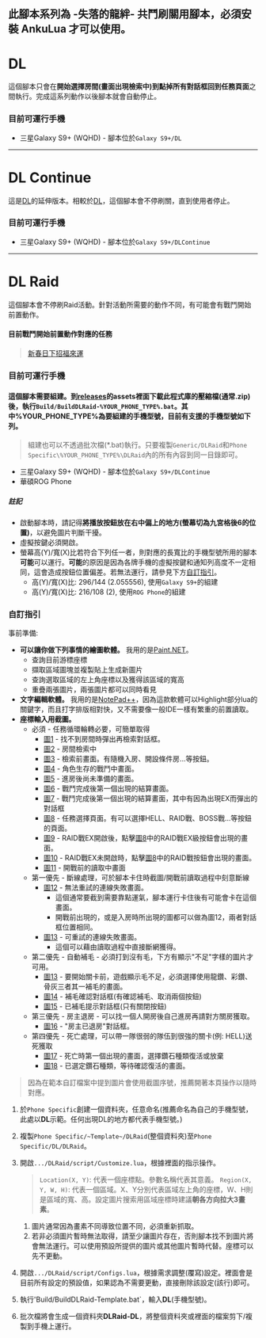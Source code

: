 此腳本系列為 -失落的龍絆- 共鬥刷關用腳本，必須安裝 AnkuLua 才可以使用。
----
# DL
這個腳本只會在**開始選擇房間(畫面出現檢索中)**到**點掉所有對話框回到任務頁面**之間執行。完成這系列動作以後腳本就會自動停止。

### 目前可運行手機
- 三星Galaxy S9+ (WQHD) - 腳本位於`Galaxy S9+/DL`
----
# DL Continue
這是[DL](#DL)的延伸版本。相較於[DL](#DL)，這個腳本會不停刷關，直到使用者停止。

### 目前可運行手機
- 三星Galaxy S9+ (WQHD) - 腳本位於`Galaxy S9+/DLContinue`
----
# DL Raid
這個腳本會不停刷Raid活動。針對活動所需要的動作不同，有可能會有戰鬥開始前置動作。

#### 目前戰鬥開始前置動作對應的任務
> [新春日下招福來運](https://dragalialost.com/cht/news/detail/552)

### 目前可運行手機
#### 這個腳本需要組建。到[releases](/releases)的assets裡面下載此程式庫的壓縮檔(通常.zip)後，執行`Build/BuildDLRaid-%YOUR_PHONE_TYPE%.bat`。其中%YOUR_PHONE_TYPE%為要組建的手機型號，目前有支援的手機型號如下列。
> 組建也可以不透過批次檔(*.bat)執行。只要複製`Generic/DLRaid`和`Phone Specific\%YOUR_PHONE_TYPE%\DLRaid`內的所有內容到同一目錄即可。

- 三星Galaxy S9+ (WQHD) - 腳本位於`Galaxy S9+/DLContinue`
- 華碩ROG Phone

##### 註記
- 啟動腳本時，請記得**將播放按鈕放在右中偏上的地方(螢幕切為九宮格後6的位置)**，以避免圖片判斷干擾。
- 虛擬按鍵必須開啟。
- 螢幕高(Y)/寬(X)比若符合下列任一者，則對應的長寬比的手機型號所用的腳本**可能**可以運行。**可能**的原因是因為各牌手機的虛擬按鍵和通知列高度不一定相同，這會造成按鈕位置偏差。若無法運行，請參見下方[自訂指引](#自訂指引)。
  - 高(Y)/寬(X)比: 296/144 (2.055556), 使用`Galaxy S9+`的組建
  - 高(Y)/寬(X)比: 216/108 (2), 使用`ROG Phone`的組建

### 自訂指引
事前準備:
- **可以讓你做下列事情的繪圖軟體。** 我用的是[Paint.NET](https://www.getpaint.net/)。
    - 查詢目前游標座標
    - 擷取區域圖塊並複製貼上生成新圖片
    - 查詢選取區域的左上角座標以及獲得該區域的寬高
    - 重疊兩張圖片，兩張圖片都可以同時看見
- **文字編輯軟體。** 我用的是[NotePad++](https://notepad-plus-plus.org/)，因為這款軟體可以Highlight部分lua的關鍵字，而且打字排版相對快，又不需要像一般IDE一樣有繁重的前置讀取。
- **座標輸入用截圖。**
    - 必須 - 任務循環輪轉必要，可簡單取得
        - [圖1](https://i.imgur.com/N0ZkK6p.jpg) - 找不到房間時彈出再檢索對話框。
        - [圖2](https://i.imgur.com/FYwANMu.jpg) - 房間檢索中
        - [圖3](https://i.imgur.com/wopdueG.jpg) - 檢索前畫面。有隨機入房、開設條件房...等按鈕。
        - [圖4](https://i.imgur.com/Ign8UrZ.jpg) - 角色生存的戰鬥中畫面。
        - [圖5](https://i.imgur.com/Lf0lIHw.jpg) - 進房後尚未準備的畫面。
        - [圖6](https://i.imgur.com/kFyCGVF.jpg) - 戰鬥完成後第一個出現的結算畫面。
        - [圖7](https://i.imgur.com/3ZQ4Fka.jpg) - 戰鬥完成後第一個出現的結算畫面，其中有因為出現EX而彈出的對話框
        - [圖8](https://i.imgur.com/Moczq9t.jpg) - 任務選擇頁面。有可以選擇HELL、RAID戰、BOSS戰...等按鈕的頁面。
        - [圖9](https://i.imgur.com/uJrSqCA.jpg) - RAID戰EX開啟後，點擊[圖8](https://i.imgur.com/Moczq9t.jpg)中的RAID戰EX級按鈕會出現的畫面。
        - [圖10](https://i.imgur.com/hVbDrJz.jpg) - RAID戰EX未開啟時，點擊[圖8](https://i.imgur.com/Moczq9t.jpg)中的RAID戰按鈕會出現的畫面。
        - [圖11](https://i.imgur.com/0IXVxBh.jpg) - 開戰前的讀取中畫面
    - 第一優先 - 斷線處理，可於腳本卡住時截圖/開戰前讀取過程中刻意斷線
        - [圖12](https://i.imgur.com/ZLhFldZ.jpg) - 無法重試的連線失敗畫面。
            - 這個通常要截到需要靠點運氣，腳本運行卡住後有可能會卡在這個畫面。
            - 開戰前出現的，或是入房時所出現的圖都可以做為圖12，兩者對話框位置相同。
        - [圖13](https://i.imgur.com/jwjxXTv.jpg) - 可重試的連線失敗畫面。
            - 這個可以藉由讀取過程中直接斷網獲得。
    - 第二優先 - 自動補毛 - 必須打到沒有毛，下方有顯示"不足"字樣的圖片才可用。
        - [圖13](https://i.imgur.com/FGYcjcR.jpg) - 要開始關卡前，遊戲顯示毛不足，必須選擇使用龍鑽、彩鑽、骨灰三者其一補毛的畫面。
        - [圖14](https://i.imgur.com/TMQGWMr.jpg) - 補毛確認對話框(有確認補毛、取消兩個按鈕)
        - [圖15](https://i.imgur.com/0aUihct.jpg) - 已補毛提示對話框(只有關閉按鈕)
    - 第三優先 - 房主退房 - 可以找一個人開房後自己進房再請對方關房獲取。
        -  [圖16](https://i.imgur.com/FecDTDd.jpg) - "房主已退房"對話框。
    - 第四優先 - 死亡處理，可以帶一隊很弱的隊伍到很強的關卡(例: HELL)送死獲取
        - [圖17](https://i.imgur.com/3RDUKFx.jpg) - 死亡時第一個出現的畫面，選擇鑽石種類復活或放棄
        - [圖18](https://i.imgur.com/Jn4nRsl.jpg) - 已選定鑽石種類，等待確認復活的畫面。

> 因為在範本自訂檔案中提到圖片會使用截圖序號，推薦開著本頁操作以隨時對應。

1. 於`Phone Specific`創建一個資料夾，任意命名(推薦命名為自己的手機型號，此處以**DL**示範。任何出現DL的地方都代表手機型號。)
2. 複製`Phone Specific/~Template~/DLRaid`(整個資料夾)至`Phone Specific/DL/DLRaid`。
3. 開啟`.../DLRaid/script/Customize.lua`，根據裡面的指示操作。
    > `Location(X, Y)`: 代表一個座標點。參數名稱代表其意義。
    > `Region(X, Y, W, H)`: 代表一個區域。X、Y分別代表區域左上角的座標，W、H則是區域的寬、高。設定圖片搜索用區域座標時建議**朝各方向拉大3畫素**。
    
    1. 圖片通常因為畫素不同導致位置不同，必須重新抓取。
    2. 若非必須圖片暫時無法取得，請至少讓圖片存在，否則腳本找不到圖片將會無法運行。可以使用預設所提供的圖片或其他圖片暫時代替。座標可以先不更動。
4. 開啟`.../DLRaid/script/Configs.lua`，根據需求調整(覆寫)設定。裡面會是目前所有設定的預設值，如果認為不需要更動，直接刪除該設定(該行)即可。
5. 執行'Build/BuildDLRaid-Template.bat`，輸入**DL**(手機型號)。
6. 批次檔將會生成一個資料夾**DLRaid-DL**，將整個資料夾或裡面的檔案剪下/複製到手機上運行。
